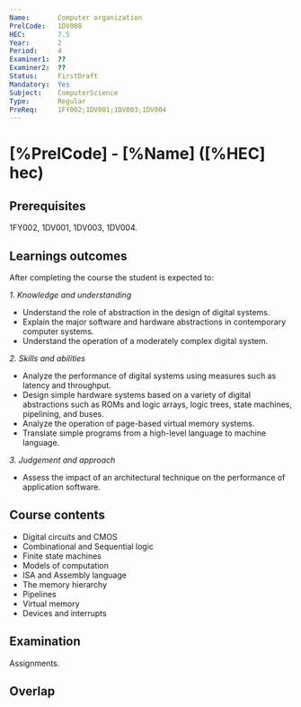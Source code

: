 ```yaml
---
Name:       Computer organization
PrelCode:   1DV008
HEC:        7.5
Year:       2
Period:     4
Examiner1:  ??    
Examiner2:  ??
Status:     FirstDraft
Mandatory:  Yes
Subject:    ComputerScience
Type:       Regular
PreReq:     1FY002;1DV001;1DV003;1DV004  
---
```


# [%PrelCode] - [%Name] ([%HEC] hec)

## Prerequisites

1FY002, 1DV001, 1DV003, 1DV004.

## Learnings outcomes

After completing the course the student is expected to:

*1. Knowledge and understanding*

- Understand the role of abstraction in the design of digital systems.
- Explain the major software and hardware abstractions in contemporary computer systems.
- Understand the operation of a moderately complex digital system.

*2.	Skills and abilities*

- Analyze the performance of digital systems using measures such as latency and throughput.
- Design simple hardware systems based on a variety of digital abstractions such as ROMs and logic arrays, logic trees, state machines, pipelining, and buses.
- Analyze the operation of page-based virtual memory systems.
- Translate simple programs from a high-level language to machine language.

*3.	Judgement and approach*

- Assess the impact of an architectural technique on the performance of application software.

## Course contents

- Digital circuits and CMOS
- Combinational and Sequential logic
- Finite state machines
- Models of computation
- ISA and Assembly language
- The memory hierarchy
- Pipelines
- Virtual memory
- Devices and interrupts

## Examination

Assignments.

## Overlap
